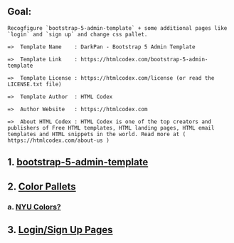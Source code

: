 

## Goal:
    Recogfigure `bootstrap-5-admin-template` + some additional pages like
    `login` and `sign up` and change css pallet.
    
    =>  Template Name    : DarkPan - Bootstrap 5 Admin Template

    =>  Template Link    : https://htmlcodex.com/bootstrap-5-admin-template

    =>  Template License : https://htmlcodex.com/license (or read the LICENSE.txt file)

    =>  Template Author  : HTML Codex

    =>  Author Website   : https://htmlcodex.com

    =>  About HTML Codex : HTML Codex is one of the top creators and publishers of Free HTML templates, HTML landing pages, HTML email templates and HTML snippets in the world. Read more at ( https://htmlcodex.com/about-us )


## 1. [bootstrap-5-admin-template](https://htmlcodex.com/demo/?item=2384)
    

## 2. [Color Pallets](https://palettes.shecodes.io)
### a. [NYU Colors?](https://palettes.shecodes.io/palettes/1602)


## 3. [Login/Sign Up Pages](https://freshdesignweb.com/css-login-form-templates/)




